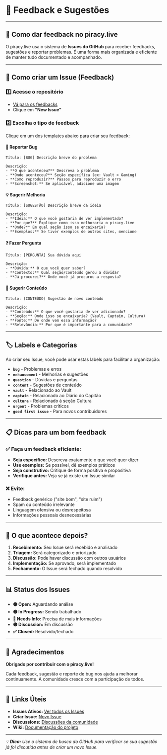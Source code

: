 # 💬 Feedback e Sugestões

---

## 🎯 Como dar feedback no piracy.live

O piracy.live usa o sistema de **Issues do GitHub** para receber feedbacks, sugestões e reportar problemas. É uma forma mais organizada e eficiente de manter tudo documentado e acompanhado.

---

## 🚀 Como criar um Issue (Feedback)

### 1️⃣ Acesse o repositório
- [Vá para os feedbacks](https://github.com/runawaydevil/runawaydevil.github.io/issues)
- Clique em **"New Issue"**

### 2️⃣ Escolha o tipo de feedback
Clique em um dos templates abaixo para criar seu feedback:

#### 🐛 **Reportar Bug**
```
Título: [BUG] Descrição breve do problema

Descrição:
- **O que aconteceu?** Descreva o problema
- **Onde aconteceu?** Seção específica (ex: Vault > Gaming)
- **Como reproduzir?** Passos para reproduzir o erro
- **Screenshot:** Se aplicável, adicione uma imagem
```

#### 💡 **Sugerir Melhoria**
```
Título: [SUGESTÃO] Descrição breve da ideia

Descrição:
- **Ideia:** O que você gostaria de ver implementado?
- **Por que?** Explique como isso melhoraria o piracy.live
- **Onde?** Em qual seção isso se encaixaria?
- **Exemplos:** Se tiver exemplos de outros sites, mencione
```

#### ❓ **Fazer Pergunta**
```
Título: [PERGUNTA] Sua dúvida aqui

Descrição:
- **Dúvida:** O que você quer saber?
- **Contexto:** Qual seção/conteúdo gerou a dúvida?
- **Já procurei?** Onde você já procurou a resposta?
```

#### 📝 **Sugerir Conteúdo**
```
Título: [CONTEÚDO] Sugestão de novo conteúdo

Descrição:
- **Conteúdo:** O que você gostaria de ver adicionado?
- **Seção:** Onde isso se encaixaria? (Vault, Captain, Cultura)
- **Fonte:** De onde vem essa informação?
- **Relevância:** Por que é importante para a comunidade?
```

---

## 🏷️ Labels e Categorias

Ao criar seu Issue, você pode usar estas labels para facilitar a organização:

- **`bug`** - Problemas e erros
- **`enhancement`** - Melhorias e sugestões
- **`question`** - Dúvidas e perguntas
- **`content`** - Sugestões de conteúdo
- **`vault`** - Relacionado ao Vault
- **`captain`** - Relacionado ao Diário do Capitão
- **`cultura`** - Relacionado à seção Cultura
- **`urgent`** - Problemas críticos
- **`good first issue`** - Para novos contribuidores

---

## 📋 Dicas para um bom feedback

### ✅ **Faça um feedback eficiente:**
- **Seja específico:** Descreva exatamente o que você quer dizer
- **Use exemplos:** Se possível, dê exemplos práticos
- **Seja construtivo:** Critique de forma positiva e propositiva
- **Verifique antes:** Veja se já existe um Issue similar

### ❌ **Evite:**
- Feedback genérico ("site bom", "site ruim")
- Spam ou conteúdo irrelevante
- Linguagem ofensiva ou desrespeitosa
- Informações pessoais desnecessárias

---

## 🔄 O que acontece depois?

1. **Recebimento:** Seu Issue será recebido e analisado
2. **Triagem:** Será categorizado e priorizado
3. **Discussão:** Pode haver discussão com outros usuários
4. **Implementação:** Se aprovado, será implementado
5. **Fechamento:** O Issue será fechado quando resolvido

---

## 📊 Status dos Issues

- **🟢 Open:** Aguardando análise
- **🟡 In Progress:** Sendo trabalhado
- **🔵 Needs Info:** Precisa de mais informações
- **🟣 Discussion:** Em discussão
- **✅ Closed:** Resolvido/fechado

---

## 🎉 Agradecimentos

**Obrigado por contribuir com o piracy.live!** 

Cada feedback, sugestão e reporte de bug nos ajuda a melhorar continuamente. A comunidade cresce com a participação de todos.

---

## 🔗 Links Úteis

- **Issues Ativos:** [Ver todos os Issues](https://github.com/runawaydevil/runawaydevil.github.io/issues)
- **Criar Issue:** [Novo Issue](https://github.com/runawaydevil/runawaydevil.github.io/issues/new)
- **Discussions:** [Discussões da comunidade](https://github.com/runawaydevil/runawaydevil.github.io/discussions)
- **Wiki:** [Documentação do projeto](https://github.com/runawaydevil/runawaydevil.github.io/wiki)

---

*💡 **Dica:** Use o sistema de busca do GitHub para verificar se sua sugestão já foi discutida antes de criar um novo Issue.*
